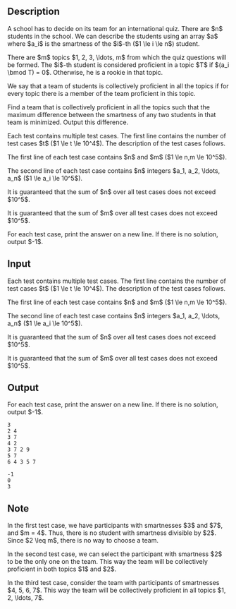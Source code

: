 ## Description

<div><p>A school has to decide on its team for an international quiz. There are $n$ students in the school. We can describe the students using an array $a$ where $a_i$ is the smartness of the $i$-th ($1 \le i \le n$) student. </p><p>There are $m$ topics $1, 2, 3, \ldots, m$ from which the quiz questions will be formed. The $i$-th student is considered proficient in a topic $T$ if $(a_i \bmod T) = 0$. Otherwise, he is a rookie in that topic. </p><p>We say that a team of students is collectively proficient in all the topics if for every topic there is a member of the team proficient in this topic.</p><p>Find a team that is collectively proficient in all the topics such that the maximum difference between the smartness of any two students in that team is <span class="tex-font-style-bf">minimized</span>. Output this difference.</p></div><div class="input-specification"><p>Each test contains multiple test cases. The first line contains the number of test cases $t$ ($1 \le t \le 10^4$). The description of the test cases follows.</p><p>The first line of each test case contains $n$ and $m$ ($1 \le n,m \le 10^5$).</p><p>The second line of each test case contains $n$ integers $a_1, a_2, \ldots, a_n$ ($1 \le a_i \le 10^5$).</p><p>It is guaranteed that the sum of $n$ over all test cases does not exceed $10^5$.</p><p>It is guaranteed that the sum of $m$ over all test cases does not exceed $10^5$.</p></div><div class="output-specification"><p>For each test case, print the answer on a new line. If there is no solution, output $-1$.</p></div>

## Input

<p>Each test contains multiple test cases. The first line contains the number of test cases $t$ ($1 \le t \le 10^4$). The description of the test cases follows.</p><p>The first line of each test case contains $n$ and $m$ ($1 \le n,m \le 10^5$).</p><p>The second line of each test case contains $n$ integers $a_1, a_2, \ldots, a_n$ ($1 \le a_i \le 10^5$).</p><p>It is guaranteed that the sum of $n$ over all test cases does not exceed $10^5$.</p><p>It is guaranteed that the sum of $m$ over all test cases does not exceed $10^5$.</p>

## Output

<p>For each test case, print the answer on a new line. If there is no solution, output $-1$.</p>





```input1|2,3,6,7
3
2 4
3 7
4 2
3 7 2 9
5 7
6 4 3 5 7
```




```output1
-1
0
3
```



## Note

<p>In the first test case, we have participants with smartnesses $3$ and $7$, and $m = 4$. Thus, there is no student with smartness divisible by $2$. Since $2 \leq m$, there is no way to choose a team.</p><p>In the second test case, we can select the participant with smartness $2$ to be the only one on the team. This way the team will be collectively proficient in both topics $1$ and $2$.</p><p>In the third test case, consider the team with participants of smartnesses $4, 5, 6, 7$. This way the team will be collectively proficient in all topics $1, 2, \ldots, 7$.</p>

